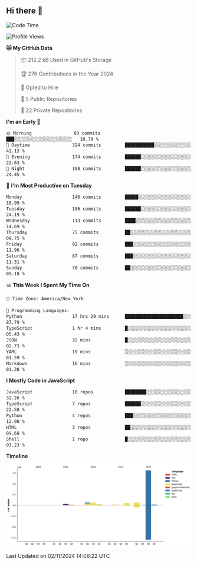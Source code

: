 ## Hi there 👋

<!--START_SECTION:waka-->
![Code Time](http://img.shields.io/badge/Code%20Time-89%20hrs%2023%20mins-blue)

![Profile Views](http://img.shields.io/badge/Profile%20Views-54-blue)

**🐱 My GitHub Data** 

> 📦 212.2 kB Used in GitHub's Storage 
 > 
> 🏆 276 Contributions in the Year 2024
 > 
> 💼 Opted to Hire
 > 
> 📜 5 Public Repositories 
 > 
> 🔑 22 Private Repositories 
 > 
**I'm an Early 🐤** 

```text
🌞 Morning                83 commits          ███░░░░░░░░░░░░░░░░░░░░░░   10.79 % 
🌆 Daytime                324 commits         ███████████░░░░░░░░░░░░░░   42.13 % 
🌃 Evening                174 commits         ██████░░░░░░░░░░░░░░░░░░░   22.63 % 
🌙 Night                  188 commits         ██████░░░░░░░░░░░░░░░░░░░   24.45 % 
```
📅 **I'm Most Productive on Tuesday** 

```text
Monday                   146 commits         █████░░░░░░░░░░░░░░░░░░░░   18.99 % 
Tuesday                  186 commits         ██████░░░░░░░░░░░░░░░░░░░   24.19 % 
Wednesday                113 commits         ████░░░░░░░░░░░░░░░░░░░░░   14.69 % 
Thursday                 75 commits          ██░░░░░░░░░░░░░░░░░░░░░░░   09.75 % 
Friday                   92 commits          ███░░░░░░░░░░░░░░░░░░░░░░   11.96 % 
Saturday                 87 commits          ███░░░░░░░░░░░░░░░░░░░░░░   11.31 % 
Sunday                   70 commits          ██░░░░░░░░░░░░░░░░░░░░░░░   09.10 % 
```


📊 **This Week I Spent My Time On** 

```text
🕑︎ Time Zone: America/New_York

💬 Programming Languages: 
Python                   17 hrs 29 mins      ██████████████████████░░░   87.79 % 
TypeScript               1 hr 4 mins         █░░░░░░░░░░░░░░░░░░░░░░░░   05.43 % 
JSON                     32 mins             █░░░░░░░░░░░░░░░░░░░░░░░░   02.73 % 
YAML                     19 mins             ░░░░░░░░░░░░░░░░░░░░░░░░░   01.59 % 
Markdown                 16 mins             ░░░░░░░░░░░░░░░░░░░░░░░░░   01.38 % 
```

**I Mostly Code in JavaScript** 

```text
JavaScript               10 repos            ████████░░░░░░░░░░░░░░░░░   32.26 % 
TypeScript               7 repos             ██████░░░░░░░░░░░░░░░░░░░   22.58 % 
Python                   4 repos             ███░░░░░░░░░░░░░░░░░░░░░░   12.90 % 
HTML                     3 repos             ██░░░░░░░░░░░░░░░░░░░░░░░   09.68 % 
Shell                    1 repo              █░░░░░░░░░░░░░░░░░░░░░░░░   03.23 % 
```



**Timeline**

![Lines of Code chart](https://raw.githubusercontent.com/dikshithvishnu/dikshithvishnu/main/assets/bar_graph.png)


 Last Updated on 02/11/2024 14:06:22 UTC
<!--END_SECTION:waka-->
